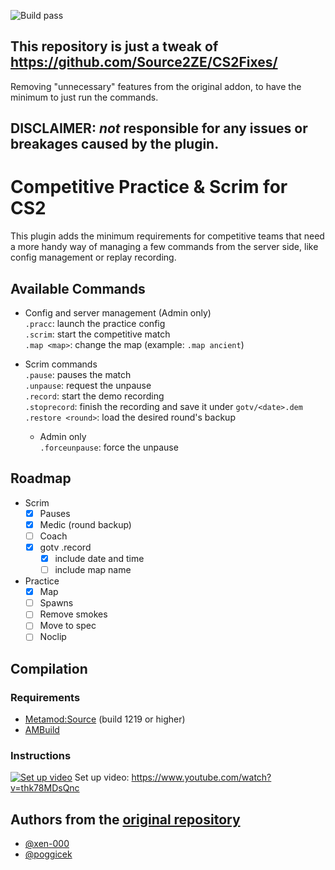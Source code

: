 ![Build pass](https://github.com/marqdevx/mm-cs2-scrim/actions/workflows/compile-metamod-addon.yaml/badge.svg)

## This repository is just a tweak of https://github.com/Source2ZE/CS2Fixes/
Removing "unnecessary" features from the original addon, to have the minimum to just run the commands.

## DISCLAIMER: *not* responsible for any issues or breakages caused by the plugin. 

# Competitive Practice & Scrim for CS2
This plugin adds the minimum requirements for competitive teams that need a more handy way of managing a few commands from the server side, like config management or replay recording.

## Available Commands

* Config and server management (Admin only)  
  `.pracc`: launch the practice config  
  `.scrim`: start the competitive match  
  `.map <map>`: change the map (example: `.map ancient`)  

* Scrim commands  
  `.pause`: pauses the match  
  `.unpause`: request the unpause  
  `.record`: start the demo recording  
  `.stoprecord`: finish the recording and save it under `gotv/<date>.dem`  
  `.restore <round>`: load the desired round's backup  

  * Admin only  
    `.forceunpause`: force the unpause  

## Roadmap
- Scrim
  - [X] Pauses
  - [X] Medic (round backup)
  - [ ] Coach
  - [X] gotv .record
    - [X] include date and time
    - [ ] include map name
- Practice
  - [X] Map
  - [ ] Spawns
  - [ ] Remove smokes
  - [ ] Move to spec
  - [ ] Noclip

## Compilation

### Requirements

- [Metamod:Source](https://www.sourcemm.net/downloads.php/?branch=master) (build 1219 or higher)
- [AMBuild](https://wiki.alliedmods.net/Ambuild)

### Instructions
[![Set up video](https://img.youtube.com/vi/thk78MDsQnc/0.jpg)]([https://www.youtube.com/watch?v=YOUTUBE_VIDEO_ID_HERE](https://www.youtube.com/watch?v=thk78MDsQnc))
Set up video: https://www.youtube.com/watch?v=thk78MDsQnc

## Authors from the [original repository](https://github.com/Source2ZE/CS2Fixes/)
- [@xen-000](https://github.com/xen-000)
- [@poggicek](https://github.com/poggicek)
